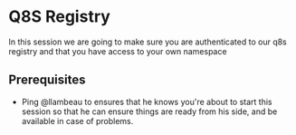 # Q8S Registry

In this session we are going to make sure you are authenticated to our q8s registry and that you have access to your own namespace

## Prerequisites

* Ping @llambeau to ensures that he knows you're about to start this session so that he can ensure things are ready from his side, and be available in case of problems.

